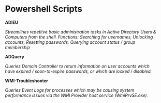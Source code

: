# Powershell Scripts

**ADIEU**

*Streamlines repetitve basic administration tasks in Active Directory Users & Computers from the shell. 
Functions: Searching for usernames, Unlocking accounts, Resetting passwords, Querying account status / group membership*

**ADQuery**

*Queries Domain Controller to return information on user accounts which have expired / soon-to-expire passwords, or which are locked / disabled.*

**WMI-Troubleshooter**

*Queries Event Logs for processes which may be causing system performance issues via the WMI Provider host service (WmiPrvSE.exe).*
